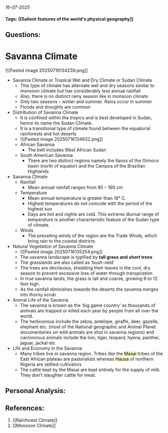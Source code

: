 *16-07-2025*
#### Tags: [[Salient features of the world's physical geography]]


## Questions:



# Savanna Climate

![[Pasted image 20250716134239.png]]

- Savanna Climate or Tropical Wet and Dry Climate or Sudan Climate
	- This type of climate has alternate wet and dry seasons similar to monsoon climate but has considerably less annual rainfall
	- Also, there is no distinct rainy season like in monsoon climate
	- Only two seasons – winter and summer. Rains occur in summer
	- Floods and droughts are common
- Distribution of Savanna Climate
	- It is confined within the tropics and is best developed in Sudan, hence its name the Sudan Climate.
	- It is a transitional type of climate found between the equatorial rainforests and hot deserts
	- ![[Pasted image 20250716134632.png]]
	- African Savanna
		- The belt includes West African Sudan
	- South American Savanna
		- There are two distinct regions namely the llanos of the Orinoco basin (north of equator) and the Campos of the Brazilian Highlands
- Savanna Climate
	- Rainfall
		- Mean annual rainfall ranges from 80 – 160 cm
	- Temperature
		- Mean annual temperature is greater than 18° C.
		- Highest temperatures do not coincide with the period of the highest sun 
		- Days are hot and nights are cold. This extreme diurnal range of temperature is another characteristic feature of the Sudan type of climate.
	- Winds
		- The prevailing winds of the region are the Trade Winds, which bring rain to the coastal districts
- Natural Vegetation of Savanna Climate
	- ![[Pasted image 20250716135254.png]]
	- The savanna landscape is typified by **tall grass and short trees**
	- The grasslands are also called as ‘bush-veld’
	- The trees are deciduous, shedding their leaves in the cool, dry season to prevent excessive loss of water through transpiration
	- In true savanna lands, the grass is tall and coarse, growing 6 to 12 feet high.
	- As the rainfall diminishes towards the deserts the savanna merges into thorny scrub
- Animal Life of the Savanna
	- The savanna is known as the ‘big game country’ as thousands of animals are trapped or killed each year by people from all over the world.
	- The herbivorous include the zebra, antelope, giraffe, deer, gazelle, elephant etc. (most of the National geographic and Animal Planet documentaries on wild animals are shot in savanna regions) and carnivorous animals include the lion, tiger, leopard, hyena, panther, jaguar, jackal etc
- Life and Economy in the Savanna
	- Many tribes live in savanna region. Tribes like the <mark style="background: #FFF3A3A6;">Masai</mark> tribes of the East African plateau are pastoralists whereas <mark style="background: #FFF3A3A6;">Hausa</mark> of northern Nigeria are settled cultivators
	- The cattle kept by the Masai are kept entirely for the supply of milk. They don’t slaughter cattle for meat.




## Personal Analysis:


## References:

1. [[Rainforest Climate]]
2. [[Monsoon Climate]]